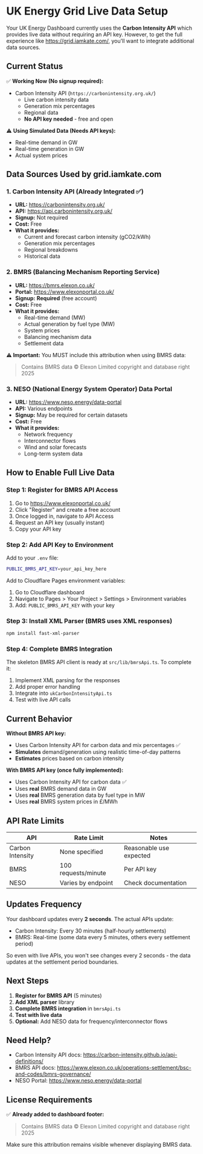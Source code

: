 # UK Energy Grid Live Data Setup

Your UK Energy Dashboard currently uses the **Carbon Intensity API** which provides live data without requiring an API key. However, to get the full experience like https://grid.iamkate.com/, you'll want to integrate additional data sources.

## Current Status

✅ **Working Now (No signup required):**
- Carbon Intensity API (`https://carbonintensity.org.uk/`)
  - Live carbon intensity data
  - Generation mix percentages
  - Regional data
  - **No API key needed** - free and open

⚠️ **Using Simulated Data (Needs API keys):**
- Real-time demand in GW
- Real-time generation in GW  
- Actual system prices

## Data Sources Used by grid.iamkate.com

### 1. Carbon Intensity API (Already Integrated ✅)
- **URL:** https://carbonintensity.org.uk/
- **API:** https://api.carbonintensity.org.uk/
- **Signup:** Not required
- **Cost:** Free
- **What it provides:**
  - Current and forecast carbon intensity (gCO2/kWh)
  - Generation mix percentages
  - Regional breakdowns
  - Historical data

### 2. BMRS (Balancing Mechanism Reporting Service) 
- **URL:** https://bmrs.elexon.co.uk/
- **Portal:** https://www.elexonportal.co.uk/
- **Signup:** **Required** (free account)
- **Cost:** Free
- **What it provides:**
  - Real-time demand (MW)
  - Actual generation by fuel type (MW)
  - System prices
  - Balancing mechanism data
  - Settlement data

**⚠️ Important:** You MUST include this attribution when using BMRS data:
> Contains BMRS data © Elexon Limited copyright and database right 2025

### 3. NESO (National Energy System Operator) Data Portal
- **URL:** https://www.neso.energy/data-portal
- **API:** Various endpoints
- **Signup:** May be required for certain datasets
- **Cost:** Free
- **What it provides:**
  - Network frequency
  - Interconnector flows
  - Wind and solar forecasts
  - Long-term system data

## How to Enable Full Live Data

### Step 1: Register for BMRS API Access

1. Go to https://www.elexonportal.co.uk/
2. Click "Register" and create a free account
3. Once logged in, navigate to API Access
4. Request an API key (usually instant)
5. Copy your API key

### Step 2: Add API Key to Environment

Add to your `.env` file:

```bash
PUBLIC_BMRS_API_KEY=your_api_key_here
```

Add to Cloudflare Pages environment variables:
1. Go to Cloudflare dashboard
2. Navigate to Pages > Your Project > Settings > Environment variables
3. Add: `PUBLIC_BMRS_API_KEY` with your key

### Step 3: Install XML Parser (BMRS uses XML responses)

```bash
npm install fast-xml-parser
```

### Step 4: Complete BMRS Integration

The skeleton BMRS API client is ready at `src/lib/bmrsApi.ts`. To complete it:

1. Implement XML parsing for the responses
2. Add proper error handling
3. Integrate into `ukCarbonIntensityApi.ts`
4. Test with live API calls

## Current Behavior

**Without BMRS API key:**
- Uses Carbon Intensity API for carbon data and mix percentages ✅
- **Simulates** demand/generation using realistic time-of-day patterns
- **Estimates** prices based on carbon intensity

**With BMRS API key (once fully implemented):**
- Uses Carbon Intensity API for carbon data ✅
- Uses **real** BMRS demand data in GW
- Uses **real** BMRS generation data by fuel type in MW
- Uses **real** BMRS system prices in £/MWh

## API Rate Limits

| API | Rate Limit | Notes |
|-----|------------|-------|
| Carbon Intensity | None specified | Reasonable use expected |
| BMRS | 100 requests/minute | Per API key |
| NESO | Varies by endpoint | Check documentation |

## Updates Frequency

Your dashboard updates every **2 seconds**. The actual APIs update:
- Carbon Intensity: Every 30 minutes (half-hourly settlements)
- BMRS: Real-time (some data every 5 minutes, others every settlement period)

So even with live APIs, you won't see changes every 2 seconds - the data updates at the settlement period boundaries.

## Next Steps

1. **Register for BMRS API** (5 minutes)
2. **Add XML parser** library
3. **Complete BMRS integration** in `bmrsApi.ts`
4. **Test with live data**
5. **Optional:** Add NESO data for frequency/interconnector flows

## Need Help?

- Carbon Intensity API docs: https://carbon-intensity.github.io/api-definitions/
- BMRS API docs: https://www.elexon.co.uk/operations-settlement/bsc-and-codes/bmrs-governance/
- NESO Portal: https://www.neso.energy/data-portal

## License Requirements

✅ **Already added to dashboard footer:**
> Contains BMRS data © Elexon Limited copyright and database right 2025

Make sure this attribution remains visible whenever displaying BMRS data.
